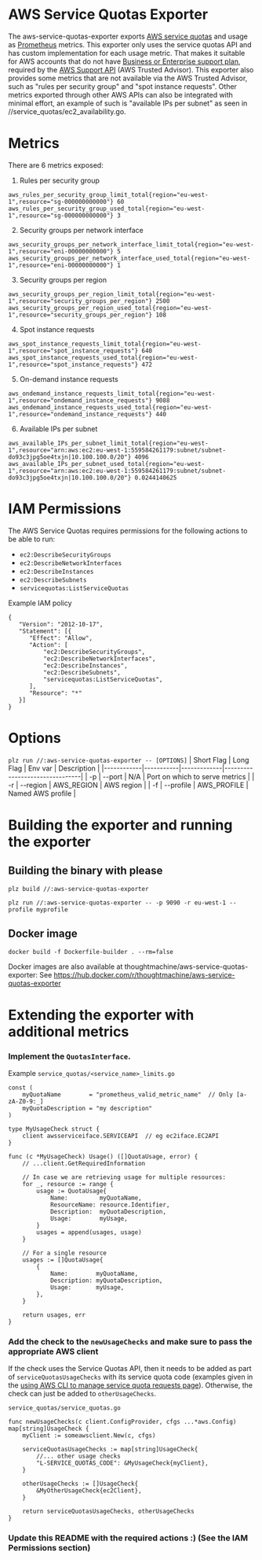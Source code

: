 # AWS Service Quotas Exporter
The aws-service-quotas-exporter exports [AWS service quotas][1] and
usage as [Prometheus][2] metrics. This exporter only uses the service
quotas API and has custom implementation for each usage metric.
That makes it suitable for AWS accounts that do not have [Business or Enterprise
support plan][3], required by the [AWS Support API][4] (AWS
Trusted Advisor). This exporter also provides some metrics that are
not available via the AWS Trusted Advisor, such as "rules per security
group" and "spot instance requests". Other metrics exported through other AWS APIs
can also be integrated with minimal effort, an example of such is "available IPs per subnet" as seen in //service_quotas/ec2_availability.go.

# Metrics

There are 6 metrics exposed:

1. Rules per security group
```
aws_rules_per_security_group_limit_total{region="eu-west-1",resource="sg-000000000000"} 60
aws_rules_per_security_group_used_total{region="eu-west-1",resource="sg-000000000000"} 3
```

2. Security groups per network interface
```
aws_security_groups_per_network_interface_limit_total{region="eu-west-1",resource="eni-00000000000"} 5
aws_security_groups_per_network_interface_used_total{region="eu-west-1",resource="eni-00000000000"} 1
```

3. Security groups per region
```
aws_security_groups_per_region_limit_total{region="eu-west-1",resource="security_groups_per_region"} 2500
aws_security_groups_per_region_used_total{region="eu-west-1",resource="security_groups_per_region"} 108
```

4. Spot instance requests
```
aws_spot_instance_requests_limit_total{region="eu-west-1",resource="spot_instance_requests"} 640
aws_spot_instance_requests_used_total{region="eu-west-1",resource="spot_instance_requests"} 472
```

5. On-demand instance requests
```
aws_ondemand_instance_requests_limit_total{region="eu-west-1",resource="ondemand_instance_requests"} 9088
aws_ondemand_instance_requests_used_total{region="eu-west-1",resource="ondemand_instance_requests"} 440
```

6. Available IPs per subnet
```
aws_available_IPs_per_subnet_limit_total{region="eu-west-1",resource="arn:aws:ec2:eu-west-1:559584261179:subnet/subnet-do93c3jpg5oe4txjn|10.100.100.0/20"} 4096
aws_available_IPs_per_subnet_used_total{region="eu-west-1",resource="arn:aws:ec2:eu-west-1:559584261179:subnet/subnet-do93c3jpg5oe4txjn|10.100.100.0/20"} 0.0244140625
```

# IAM Permissions

The AWS Service Quotas requires permissions for the following actions
to be able to run:

 * `ec2:DescribeSecurityGroups`
 * `ec2:DescribeNetworkInterfaces`
 * `ec2:DescribeInstances`
 * `ec2:DescribeSubnets`
 * `servicequotas:ListServiceQuotas`

Example IAM policy
```
{
   "Version": "2012-10-17",
   "Statement": [{
      "Effect": "Allow",
      "Action": [
          "ec2:DescribeSecurityGroups",
          "ec2:DescribeNetworkInterfaces",
          "ec2:DescribeInstances",
          "ec2:DescribeSubnets",
          "servicequotas:ListServiceQuotas",
      ],
      "Resource": "*"
   }]
}
```

# Options

`plz run //:aws-service-quotas-exporter -- [OPTIONS]`
| Short Flag | Long Flag | Env var     | Description                    |
|------------|-----------|-------------|--------------------------------|
| -p         | --port    | N/A         | Port on which to serve metrics |
| -r         | --region  | AWS_REGION  | AWS region                     |
| -f         | --profile | AWS_PROFILE | Named AWS profile              |

# Building the exporter and running the exporter

## Building the binary with please
`plz build //:aws-service-quotas-exporter`

`plz run //:aws-service-quotas-exporter -- -p 9090 -r eu-west-1 --profile myprofile`

## Docker image
`docker build -f Dockerfile-builder . --rm=false`

Docker images are also available at thoughtmachine/aws-service-quotas-exporter:<version> See https://hub.docker.com/r/thoughtmachine/aws-service-quotas-exporter

# Extending the exporter with additional metrics

### Implement the `QuotasInterface`.

Example
`service_quotas/<service_name>_limits.go`
``` 
const (
    myQuotaName        = "prometheus_valid_metric_name"  // Only [a-zA-Z0-9:_]
    myQuotaDescription = "my description"
)

type MyUsageCheck struct {
    client awsserviceiface.SERVICEAPI  // eg ec2iface.EC2API
}

func (c *MyUsageCheck) Usage() ([]QuotaUsage, error) {
    // ...client.GetRequiredInformation

    // In case we are retrieving usage for multiple resources:
    for _, resource := range {
        usage := QuotaUsage{
            Name:         myQuotaName,
            ResourceName: resource.Identifier,
            Description:  myQuotaDescription,
            Usage:        myUsage,
        }
        usages = append(usages, usage)
    }

    // For a single resource
    usages := []QuotaUsage{
        {
            Name:        myQuotaName,
            Description: myQuotaDescription,
            Usage:       myUsage,
        },
    }

    return usages, err
}
```

### Add the check to the `newUsageChecks` and make sure to pass the appropriate AWS client

If the check uses the Service Quotas API, then it needs to be added as part of 
`serviceQuotasUsageChecks` with its service quota code (examples given in the
[using AWS CLI to manage service quota requests page][5]). Otherwise, the check can
just be added to `otherUsageChecks`.

`service_quotas/service_quotas.go`
```
func newUsageChecks(c client.ConfigProvider, cfgs ...*aws.Config) map[string]UsageCheck {
    myClient := someawsclient.New(c, cfgs)

    serviceQuotasUsageChecks := map[string]UsageCheck{
        //... other usage checks
        "L-SERVICE_QUOTAS_CODE": &MyUsageCheck{myClient},
    }

    otherUsageChecks := []UsageCheck{
		&MyOtherUsageCheck{ec2Client},
	}

	return serviceQuotasUsageChecks, otherUsageChecks
}
```

### Update this README with the required actions :) (See the IAM Permissions section)


[1]: https://docs.aws.amazon.com/general/latest/gr/aws_service_limits.html
[2]: https://prometheus.io/
[3]: https://aws.amazon.com/premiumsupport/plans/
[4]: https://docs.aws.amazon.com/awssupport/latest/APIReference/Welcome.html
[5]: https://aws.amazon.com/premiumsupport/knowledge-center/troubleshoot-service-quotas-cli-commands/
